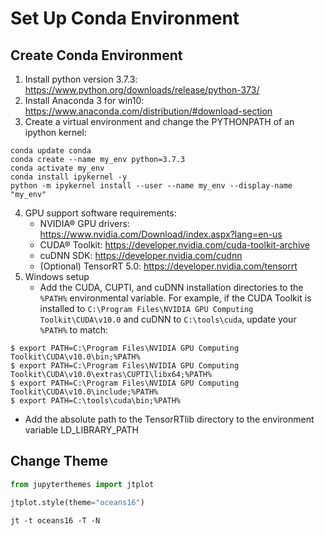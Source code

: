# Set Up Conda Environment

## Create Conda Environment
1. Install python version 3.7.3: https://www.python.org/downloads/release/python-373/
2. Install Anaconda 3 for win10: https://www.anaconda.com/distribution/#download-section
3. Create a virtual environment and change the PYTHONPATH of an ipython kernel: 
```shell
conda update conda
conda create --name my_env python=3.7.3
conda activate my_env
conda install ipykernel -y
python -m ipykernel install --user --name my_env --display-name "my_env"
```
4. GPU support software requirements:
    * NVIDIA® GPU drivers: https://www.nvidia.com/Download/index.aspx?lang=en-us
    * CUDA® Toolkit: https://developer.nvidia.com/cuda-toolkit-archive
    * cuDNN SDK: https://developer.nvidia.com/cudnn
    * (Optional) TensorRT 5.0: https://developer.nvidia.com/tensorrt
5. Windows setup
    * Add the CUDA, CUPTI, and cuDNN installation directories to the `%PATH%` environmental variable. For example, if the CUDA Toolkit is installed to `C:\Program Files\NVIDIA GPU Computing Toolkit\CUDA\v10.0` and cuDNN to `C:\tools\cuda`, update your `%PATH%` to match:
```shell
$ export PATH=C:\Program Files\NVIDIA GPU Computing Toolkit\CUDA\v10.0\bin;%PATH%
$ export PATH=C:\Program Files\NVIDIA GPU Computing Toolkit\CUDA\v10.0\extras\CUPTI\libx64;%PATH%
$ export PATH=C:\Program Files\NVIDIA GPU Computing Toolkit\CUDA\v10.0\include;%PATH%
$ export PATH=C:\tools\cuda\bin;%PATH%
```
* Add the absolute path to the TensorRTlib directory to the environment variable LD_LIBRARY_PATH

## Change Theme
```python
from jupyterthemes import jtplot

jtplot.style(theme="oceans16")
```
```shell
jt -t oceans16 -T -N
```

